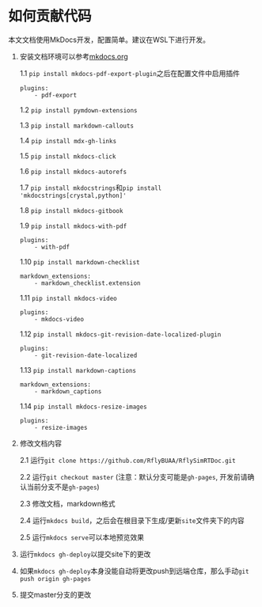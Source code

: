 # 如何贡献代码

本文文档使用MkDocs开发，配置简单。建议在WSL下进行开发。

1. 安装文档环境可以参考[mkdocs.org](https://www.mkdocs.org)

	1.1  `pip install mkdocs-pdf-export-plugin`之后在配置文件中启用插件
	```
	plugins:
		- pdf-export
	```

	1.2 `pip install pymdown-extensions`

	1.3 `pip install markdown-callouts`

	1.4 `pip install mdx-gh-links`

	1.5 `pip install mkdocs-click`

	1.6 `pip install mkdocs-autorefs`

	1.7 `pip install mkdocstrings`和`pip install 'mkdocstrings[crystal,python]'`

	1.8 `pip install mkdocs-gitbook`

	1.9 `pip install mkdocs-with-pdf`
	```
	plugins:
		- with-pdf
	```

	1.10 `pip install markdown-checklist`
	```
	markdown_extensions:
		- markdown_checklist.extension
	```

	1.11 `pip install mkdocs-video`
	```
	plugins:
    	- mkdocs-video
	```

	1.12 `pip install mkdocs-git-revision-date-localized-plugin`
	```
	plugins:
  		- git-revision-date-localized
	```

	1.13 `pip install markdown-captions`
	```
	markdown_extensions:
  		- markdown_captions
	```

	1.14 `pip install mkdocs-resize-images`
	```
	plugins:
  		- resize-images
	```


2. 修改文档内容

    2.1 运行`git clone https://github.com/RflyBUAA/RflySimRTDoc.git`

    2.2 运行`git checkout master` (注意：默认分支可能是`gh-pages`, 开发前请确认当前分支不是`gh-pages`)

	2.3 修改文档，markdown格式

	2.4 运行`mkdocs build`，之后会在根目录下生成/更新`site`文件夹下的内容
    
    2.5 运行`mkdocs serve`可以本地预览效果

3. 运行`mkdocs gh-deploy`以提交site下的更改

4. 如果`mkdocs gh-deploy`本身没能自动将更改push到远端仓库，那么手动`git push origin gh-pages` 

5. 提交master分支的更改